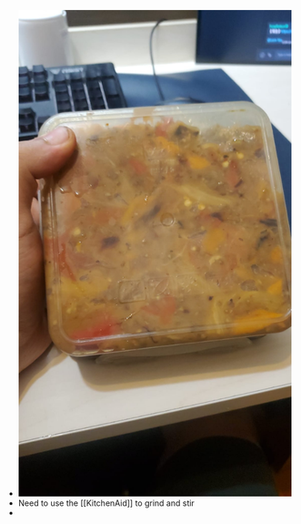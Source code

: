 - ![image.png](../assets/image_1653757430265_0.png)
- Need to use the [[KitchenAid]] to grind and stir
-